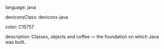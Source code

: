language: java

deviconsClass: devicons-java

color: C15757

description: Classes, objects and coffee — the foundation on which Java was built.
